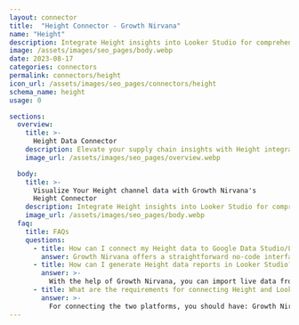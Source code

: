 ```yaml
---
layout: connector
title:  "Height Connector - Growth Nirvana"
name: "Height"
description: Integrate Height insights into Looker Studio for comprehensive supply chain analytics that guide your operational strategies.
image: /assets/images/seo_pages/body.webp
date: 2023-08-17
categories: connectors
permalink: connectors/height
icon_url: /assets/images/seo_pages/connectors/height
schema_name: height
usage: 0

sections:
  overview:
    title: >-
      Height Data Connector
    description: Elevate your supply chain insights with Height integration. Seamlessly merge supply chain data from Height with Looker Studio's analytical capabilities, unlocking insights that drive inventory strategies, logistics performance, and operational excellence.
    image_url: /assets/images/seo_pages/overview.webp

  body:
    title: >-
      Visualize Your Height channel data with Growth Nirvana's
      Height Connector
    description: Integrate Height insights into Looker Studio for comprehensive supply chain analytics that guide your operational strategies.
    image_url: /assets/images/seo_pages/body.webp
  faq:
    title: FAQs
    questions:
      - title: How can I connect my Height data to Google Data Studio/Looker Studio?
        answer: Growth Nirvana offers a straightforward no-code interface to connect to Height data sources.
      - title: How can I generate Height data reports in Looker Studio?
        answer: >-
          With the help of Growth Nirvana, you can import live data from Height into Looker Studio. These data can be viewed in charts, tables, and dashboards to generate branded reports that can be shared instantly.
      - title: What are the requirements for connecting Height and Looker Studio?
        answer: >-
          For connecting the two platforms, you should have: Growth Nirvana Account and Height Ads Account
---
```


